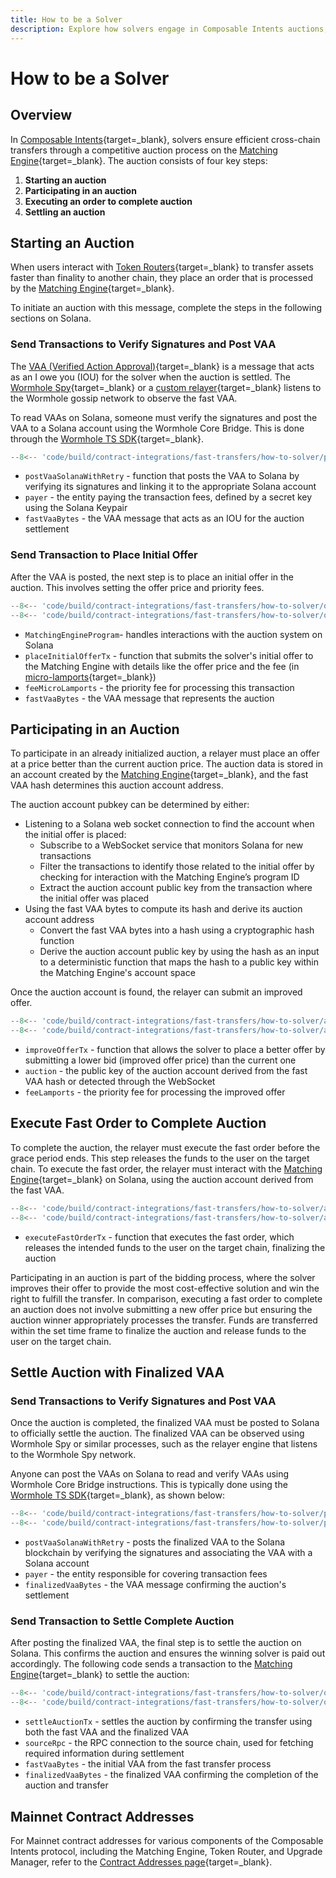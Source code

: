 ```yaml
---
title: How to be a Solver
description: Explore how solvers engage in Composable Intents auctions, from initiating offers to settling, with steps and Mainnet contract addresses.
---
```


# How to be a Solver

## Overview

In [Composable Intents](/docs/learn/messaging/fast-transfers/){target=\_blank}, solvers ensure efficient cross-chain transfers through a competitive auction process on the [Matching Engine](/docs/build/contract-integrations/fast-transfers/smart-components/#matching-engine){target=\_blank}. The auction consists of four key steps:

1. **Starting an auction** 
2. **Participating in an auction** 
3. **Executing an order to complete auction** 
4. **Settling an auction** 

## Starting an Auction

When users interact with [Token Routers](/docs/build/contract-integrations/fast-transfers/smart-components/#token-router-contracts){target=\_blank} to transfer assets faster than finality to another chain, they place an order that is processed by the [Matching Engine](/docs/build/contract-integrations/fast-transfers/smart-components/#matching-engine){target=\_blank}.

To initiate an auction with this message, complete the steps in the following sections on Solana.

### Send Transactions to Verify Signatures and Post VAA

The [VAA (Verified Action Approval)](/docs/learn/infrastructure/vaas/){target=\_blank} is a message that acts as an I owe you (IOU) for the solver when the auction is settled. The [Wormhole Spy](/docs/learn/infrastructure/spy/){target=\_blank} or a [custom relayer](https://github.com/wormhole-foundation/relayer-engine){target=\_blank} listens to the Wormhole gossip network to observe the fast VAA.

To read VAAs on Solana, someone must verify the signatures and post the VAA to a Solana account using the Wormhole Core Bridge. This is done through the [Wormhole TS SDK](https://github.com/wormhole-foundation/wormhole-sdk-ts){target=\_blank}.

```js
--8<-- 'code/build/contract-integrations/fast-transfers/how-to-solver/postVaa.js::14'
```

- `postVaaSolanaWithRetry` - function that posts the VAA to Solana by verifying its signatures and linking it to the appropriate Solana account
- `payer` - the entity paying the transaction fees, defined by a secret key using the Solana Keypair
- `fastVaaBytes` - the VAA message that acts as an IOU for the auction settlement

### Send Transaction to Place Initial Offer

After the VAA is posted, the next step is to place an initial offer in the auction. This involves setting the offer price and priority fees.

```js
--8<-- 'code/build/contract-integrations/fast-transfers/how-to-solver/offer-settle.js::33'
--8<-- 'code/build/contract-integrations/fast-transfers/how-to-solver/offer-settle.js:50'
```

- `MatchingEngineProgram`- handles interactions with the auction system on Solana
- `placeInitialOfferTx` - function that submits the solver's initial offer to the Matching Engine with details like the offer price and the fee (in [micro-lamports](https://solana.com/docs/terminology#lamport){target=\_blank})
- `feeMicroLamports` - the priority fee for processing this transaction
- `fastVaaBytes` - the VAA message that represents the auction

## Participating in an Auction

To participate in an already initialized auction, a relayer must place an offer at a price better than the current auction price. The auction data is stored in an account created by the [Matching Engine](/docs/build/contract-integrations/fast-transfers/smart-components/#matching-engine){target=\_blank}, and the fast VAA hash determines this auction account address.  

The auction account pubkey can be determined by either:

- Listening to a Solana web socket connection to find the account when the initial offer is placed:
    - Subscribe to a WebSocket service that monitors Solana for new transactions
    - Filter the transactions to identify those related to the initial offer by checking for interaction with the Matching Engine’s program ID
    - Extract the auction account public key from the transaction where the initial offer was placed
- Using the fast VAA bytes to compute its hash and derive its auction account address
    - Convert the fast VAA bytes into a hash using a cryptographic hash function <!-- hashing function ?? Keccak256 ??  -->
    - Derive the auction account public key by using the hash as an input to a deterministic function that maps the hash to a public key within the Matching Engine's account space

Once the auction account is found, the relayer can submit an improved offer.

```js
--8<-- 'code/build/contract-integrations/fast-transfers/how-to-solver/auction.js::32'
--8<-- 'code/build/contract-integrations/fast-transfers/how-to-solver/auction.js:45'
```

- `improveOfferTx` - function  that allows the solver to place a better offer by submitting a lower bid (improved offer price) than the current one
- `auction` - the public key of the auction account derived from the fast VAA hash or detected through the WebSocket
- `feeLamports` - the priority fee for processing the improved offer

## Execute Fast Order to Complete Auction

To complete the auction, the relayer must execute the fast order before the grace period ends. This step releases the funds to the user on the target chain. To execute the fast order, the relayer must interact with the [Matching Engine](/docs/build/contract-integrations/fast-transfers/smart-components/#matching-engine){target=\_blank} on Solana, using the auction account derived from the fast VAA.

```js
--8<-- 'code/build/contract-integrations/fast-transfers/how-to-solver/auction.js::20'
--8<-- 'code/build/contract-integrations/fast-transfers/how-to-solver/auction.js:34'
```

- `executeFastOrderTx` - function that executes the fast order, which releases the intended funds to the user on the target chain, finalizing the auction

Participating in an auction is part of the bidding process, where the solver improves their offer to provide the most cost-effective solution and win the right to fulfill the transfer. In comparison, executing a fast order to complete an auction does not involve submitting a new offer price but ensuring the auction winner appropriately processes the transfer. Funds are transferred within the set time frame to finalize the auction and release funds to the user on the target chain.

## Settle Auction with Finalized VAA

### Send Transactions to Verify Signatures and Post VAA

Once the auction is completed, the finalized VAA must be posted to Solana to officially settle the auction. The finalized VAA can be observed using Wormhole Spy or similar processes, such as the relayer engine that listens to the Wormhole Spy network.

Anyone can post the VAAs on Solana to read and verify VAAs using Wormhole Core Bridge instructions. This is typically done using the [Wormhole TS SDK](/docs/build/applications/wormhole-sdk/){target=\_blank}, as shown below:

```js
--8<-- 'code/build/contract-integrations/fast-transfers/how-to-solver/postVaa.js::6'
--8<-- 'code/build/contract-integrations/fast-transfers/how-to-solver/postVaa.js:19'
```

- `postVaaSolanaWithRetry` - posts the finalized VAA to the Solana blockchain by verifying the signatures and associating the VAA with a Solana account
- `payer` - the entity responsible for covering transaction fees
- `finalizedVaaBytes` - the VAA message confirming the auction's settlement

### Send Transaction to Settle Complete Auction

After posting the finalized VAA, the final step is to settle the auction on Solana. This confirms the auction and ensures the winning solver is paid out accordingly. The following code sends a transaction to the [Matching Engine](/docs/build/contract-integrations/fast-transfers/smart-components/#matching-engine){target=\_blank} to settle the auction:

```js
--8<-- 'code/build/contract-integrations/fast-transfers/how-to-solver/offer-settle.js::20'
--8<-- 'code/build/contract-integrations/fast-transfers/how-to-solver/offer-settle.js:37'
```

- `settleAuctionTx` - settles the auction by confirming the transfer using both the fast VAA and the finalized VAA
- `sourceRpc` - the RPC connection to the source chain, used for fetching required information during settlement
- `fastVaaBytes` - the initial VAA from the fast transfer process
- `finalizedVaaBytes` - the finalized VAA confirming the completion of the auction and transfer

## Mainnet Contract Addresses

For Mainnet contract addresses for various components of the Composable Intents protocol, including the Matching Engine, Token Router, and Upgrade Manager, refer to the [Contract Addresses page](/docs/build/reference/contract-addresses/#fast-transfers){target=\_blank}.
